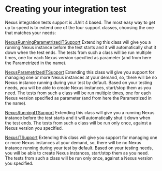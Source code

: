 Creating your integration test
==============================

Nexus integration tests support is JUnit 4 based. The most easy way to get up to speed is to extend one of the four support classes, choosing the one that matches your needs:

[NexusRunningParametrizedITSupport][NexusRunningParametrizedITSupport]
Extending this class will give you a running Nexus instance before the test starts and it will automatically shut it down when the test ends.
The tests from such a class will be run multiple times, one for each Nexus version specified as parameter (and from here the Parametrized in the name).

[NexusParametrizedITSupport][NexusParametrizedITSupport]
Extending this class will give you support for managing one or more Nexus instances at your demand, so, there will be no Nexus instance running during your test by default.
Based on your testing needs, you will be able to create Nexus instances, start/stop them as you need.
The tests from such a class will be run multiple times, one for each Nexus version specified as parameter (and from here the Parametrized in the name).

[NexusRunningITSupport][NexusRunningITSupport]
Extending this class will give you a running Nexus instance before the test starts and it will automatically shut it down when the test ends.
The tests from such a class will be run only once, against a Nexus version you specified.

[NexusITSupport][NexusITSupport]
Extending this class will give you support for managing one or more Nexus instances at your demand, so, there will be no Nexus instance running during your test by default.
Based on your testing needs, you will be able to create Nexus instances, start/stop them as you need.
The tests from such a class will be run only once, against a Nexus version you specified.

[NexusRunningParametrizedITSupport]: ../src/test/java/org/sonatype/nexus/testsuite/guide/nrpits/README.md
[NexusParametrizedITSupport]: ../src/test/java/org/sonatype/nexus/testsuite/guide/npits/README.md
[NexusRunningITSupport]: ../src/test/java/org/sonatype/nexus/testsuite/guide/nrits/README.md
[NexusITSupport]: ../src/test/java/org/sonatype/nexus/testsuite/guide/nits/README.md